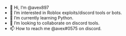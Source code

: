 - 👋 Hi, I’m @avex897
- 👀 I’m interested in Roblox exploits/discord tools or bots.
- 🌱 I’m currently learning Python.
- 💞️ I’m looking to collaborate on discord tools.
- 📫 How to reach me @avex#0575 on discord.

<!---
avex897/avex897 is a ✨ special ✨ repository because its `README.md` (this file) appears on your GitHub profile.
You can click the Preview link to take a look at your changes.
--->
